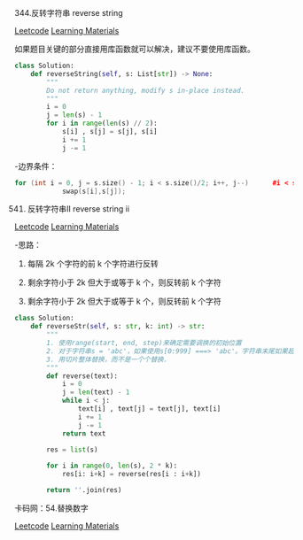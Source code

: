 
344.反转字符串 reverse string

[Leetcode](https://leetcode.cn/problems/reverse-string/description/) [Learning Materials](https://programmercarl.com/0344.%E5%8F%8D%E8%BD%AC%E5%AD%97%E7%AC%A6%E4%B8%B2.html)

如果题目关键的部分直接用库函数就可以解决，建议不要使用库函数。

```Python
class Solution:
    def reverseString(self, s: List[str]) -> None:
        """
        Do not return anything, modify s in-place instead.
        """
        i = 0
        j = len(s) - 1
        for i in range(len(s) // 2):
            s[i] , s[j] = s[j], s[i]
            i += 1
            j -= 1
```
-边界条件：

```C++
for (int i = 0, j = s.size() - 1; i < s.size()/2; i++, j--)      #i < s.size()/2,不需要加等号，因为i、j相等时，无需交换。
            swap(s[i],s[j]);
```

541. 反转字符串II  reverse string ii
     
[Leetcode](https://leetcode.cn/problems/reverse-string-ii/description/) [Learning Materials](https://programmercarl.com/0541.%E5%8F%8D%E8%BD%AC%E5%AD%97%E7%AC%A6%E4%B8%B2II.html#%E7%AE%97%E6%B3%95%E5%85%AC%E5%BC%80%E8%AF%BE)

-思路：

1. 每隔 2k 个字符的前 k 个字符进行反转
   
2. 剩余字符小于 2k 但大于或等于 k 个，则反转前 k 个字符
   
3. 剩余字符小于 2k 但大于或等于 k 个，则反转前 k 个字符

```Python
class Solution:
    def reverseStr(self, s: str, k: int) -> str:
        """
        1. 使用range(start, end, step)来确定需要调换的初始位置
        2. 对于字符串s = 'abc'，如果使用s[0:999] ===> 'abc'。字符串末尾如果超过最大长度，则会返回至字符串最后一个值，这个特性可以避免一些边界条件的处理。
        3. 用切片整体替换，而不是一个个替换.
        """ 
        def reverse(text):
            i = 0
            j = len(text) - 1
            while i < j:
                text[i] , text[j] = text[j], text[i]
                i += 1
                j -= 1
            return text
        
        res = list(s)

        for i in range(0, len(s), 2 * k):
            res[i: i+k] = reverse(res[i : i+k])

        return ''.join(res)
```

卡码网：54.替换数字 

[Leetcode](https://kamacoder.com/problempage.php?pid=1064) [Learning Materials](https://programmercarl.com/kamacoder/0054.%E6%9B%BF%E6%8D%A2%E6%95%B0%E5%AD%97.html#%E6%80%9D%E8%B7%AF)
